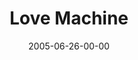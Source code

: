---
layout: message
category: message
series: "Special Effects"
title: "Love Machine"
date: 2005-06-26-00-00
message_id: 114
sc-permalink-url: "http://soundcloud.com/crdschurch/love-machine"
audio: "http://s3.amazonaws.com/crossroads-media/messages/audio/Special_Effects_02_06-26-05_Love_Machine.mp3"
audio-duration: "38:57"
tag: 
 - religion
 - church
 - serve
 - serving
 - love
 - tome
explicit: false
---